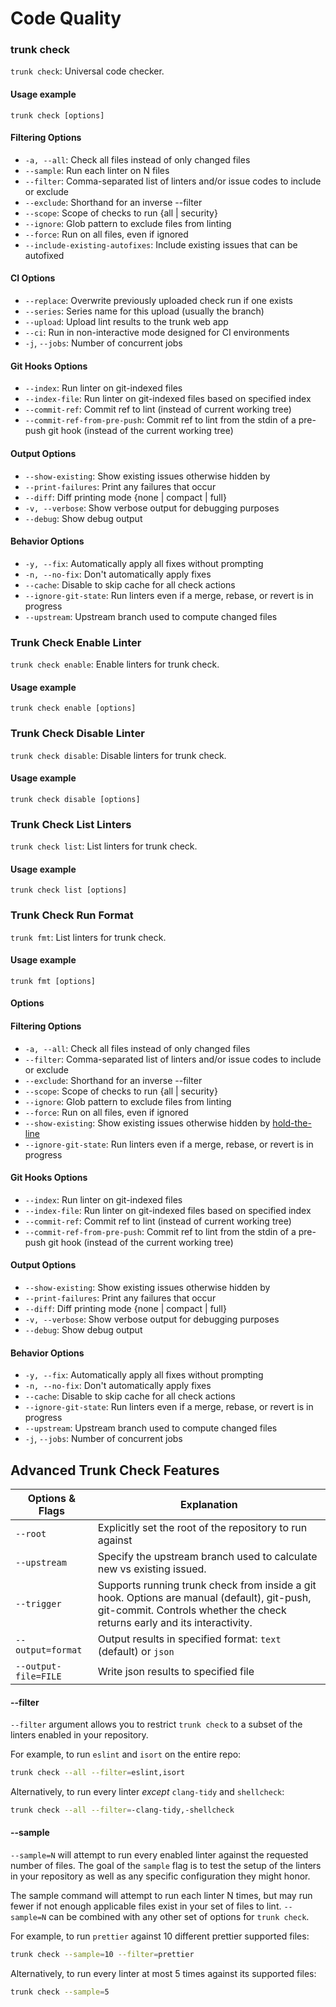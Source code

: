 # Code Quality

### trunk check

`trunk check`: Universal code checker.

#### **Usage** **example**

```
trunk check [options]
```

#### Filtering Options

* `-a, --all`: Check all files instead of only changed files
* `--sample`: Run each linter on N files
* `--filter`: Comma-separated list of linters and/or issue codes to include or exclude
* `--exclude`: Shorthand for an inverse --filter
* `--scope`: Scope of checks to run {all | security}
* `--ignore`: Glob pattern to exclude files from linting
* `--force`: Run on all files, even if ignored
* `--include-existing-autofixes`: Include existing issues that can be autofixed

#### **CI** Options

* `--replace`: Overwrite previously uploaded check run if one exists
* `--series`: Series name for this upload (usually the branch)
* `--upload`: Upload lint results to the trunk web app
* `--ci`: Run in non-interactive mode designed for CI environments
* `-j`, `--jobs`: Number of concurrent jobs

#### Git Hooks Options

* `--index`: Run linter on git-indexed files
* `--index-file`: Run linter on git-indexed files based on specified index
* `--commit-ref`: Commit ref to lint (instead of current working tree)
* `--commit-ref-from-pre-push`: Commit ref to lint from the stdin of a pre-push git hook (instead of the current working tree)

#### Output Options

* `--show-existing`: Show existing issues otherwise hidden by
* `--print-failures`: Print any failures that occur
* `--diff`: Diff printing mode {none | compact | full}
* `-v, --verbose`: Show verbose output for debugging purposes
* `--debug`: Show debug output

#### Behavior Options

* `-y, --fix`: Automatically apply all fixes without prompting
* `-n, --no-fix`: Don't automatically apply fixes
* `--cache`: Disable to skip cache for all check actions
* `--ignore-git-state`: Run linters even if a merge, rebase, or revert is in progress
* `--upstream`: Upstream branch used to compute changed files

### Trunk Check Enable Linter

`trunk check enable`: Enable linters for trunk check.

#### **Usage** **example**

```
trunk check enable [options]
```

### Trunk Check Disable Linter

`trunk check disable`: Disable linters for trunk check.

#### **Usage** **example**

```
trunk check disable [options]
```

### Trunk Check List Linters

`trunk check list`: List linters for trunk check.

#### **Usage** **example**

```
trunk check list [options]
```

### Trunk Check Run Format

`trunk fmt`: List linters for trunk check.

#### **Usage** **example**

```
trunk fmt [options]
```

#### **Options**

#### Filtering Options

* `-a, --all`: Check all files instead of only changed files
* `--filter`: Comma-separated list of linters and/or issue codes to include or exclude
* `--exclude`: Shorthand for an inverse --filter
* `--scope`: Scope of checks to run {all | security}
* `--ignore`: Glob pattern to exclude files from linting
* `--force`: Run on all files, even if ignored
* `--show-existing`: Show existing issues otherwise hidden by [hold-the-line](../../../code-quality/overview/how-does-it-work.md#hold-the-line)
* `--ignore-git-state`: Run linters even if a merge, rebase, or revert is in progress

#### Git Hooks Options

* `--index`: Run linter on git-indexed files
* `--index-file`: Run linter on git-indexed files based on specified index
* `--commit-ref`: Commit ref to lint (instead of current working tree)
* `--commit-ref-from-pre-push`: Commit ref to lint from the stdin of a pre-push git hook (instead of the current working tree)

#### Output Options

* `--show-existing`: Show existing issues otherwise hidden by
* `--print-failures`: Print any failures that occur
* `--diff`: Diff printing mode {none | compact | full}
* `-v, --verbose`: Show verbose output for debugging purposes
* `--debug`: Show debug output

#### Behavior Options

* `-y, --fix`: Automatically apply all fixes without prompting
* `-n, --no-fix`: Don't automatically apply fixes
* `--cache`: Disable to skip cache for all check actions
* `--ignore-git-state`: Run linters even if a merge, rebase, or revert is in progress
* `--upstream`: Upstream branch used to compute changed files
* `-j`, `--jobs`: Number of concurrent jobs

## Advanced Trunk Check Features

| Options & Flags      | Explanation                                                                                                                                                              |
| -------------------- | ------------------------------------------------------------------------------------------------------------------------------------------------------------------------ |
| `--root`             | Explicitly set the root of the repository to run against                                                                                                                 |
| `--upstream`         | Specify the upstream branch used to calculate new vs existing issued.                                                                                                    |
| `--trigger`          | Supports running trunk check from inside a git hook. Options are manual (default), git-push, git-commit. Controls whether the check returns early and its interactivity. |
| `--output=format`    | Output results in specified format: `text` (default) or `json`                                                                                                           |
| `--output-file=FILE` | Write json results to specified file                                                                                                                                     |

#### --filter

`--filter` argument allows you to restrict `trunk check` to a subset of the linters enabled in your repository.

For example, to run `eslint` and `isort` on the entire repo:

```bash
trunk check --all --filter=eslint,isort
```

Alternatively, to run every linter _except_ `clang-tidy` and `shellcheck`:

```bash
trunk check --all --filter=-clang-tidy,-shellcheck
```

#### --sample

`--sample=N` will attempt to run every enabled linter against the requested number of files. The goal of the `sample` flag is to test the setup of the linters in your repository as well as any specific configuration they might honor.

The sample command will attempt to run each linter N times, but may run fewer if not enough applicable files exist in your set of files to lint. `--sample=N` can be combined with any other set of options for `trunk check`.

For example, to run `prettier` against 10 different prettier supported files:

```bash
trunk check --sample=10 --filter=prettier
```

Alternatively, to run every linter at most 5 times against its supported files:

```bash
trunk check --sample=5
```
